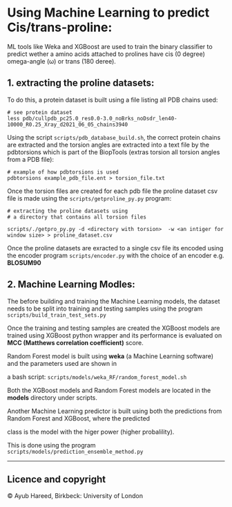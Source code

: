 # Using Machine Learning to predict Cis/trans-proline:

ML tools like Weka and XGBoost are used to train the binary classifier to predict wether a amino acids attached to prolines have cis (0 degree)
omega-angle (ω) or trans (180 deree).

## 1.  extracting the proline datasets:

To do this, a protein dataset is built using a file listing all PDB chains used:

```
# see protein dataset 
less pdb/cullpdb_pc25.0_res0.0-3.0_noBrks_noDsdr_len40-10000_R0.25_Xray_d2021_06_05_chains3940
```

Using the script `scripts/pdb_database_build.sh`, the correct protein chains are extracted and the torsion angles are extracted into a text file by
the pdbtorsions which is part of the BiopTools (extras torsion all torsion angles from a PDB file):
```
# example of how pdbtorsions is used
pdbtorsions example_pdb_file.ent > torsion_file.txt
```


Once the torsion files are created for each pdb file the proline dataset csv file is made using the `scripts/getproline_py.py` program:

```
# extracting the proline datasets using 
# a directory that contains all torsion files

scripts/./getpro_py.py -d <directory with torsion>  -w <an intiger for window size> > proline_dataset.csv
```

Once the proline datasets are exracted to a single csv file its encoded using the encoder program `scripts/encoder.py` with the choice of an encoder e.g. **BLOSUM90**

## 2. Machine Learning Modles:

The before building and training the Machine Learning models, the dataset needs to be split into training and testing samples using the program `scripts/build_train_test_sets.py`

Once the training and testing samples are created the XGBoost models are trained using XGBoost python wrapper and its performance is evaluated 
on **MCC (Matthews correlation coefficient)** score.

Random Forest model is built using **weka** (a Machine Learning software) and the parameters used are shown in

a bash script: `scripts/models/weka_RF/random_forest_model.sh`

Both the XGBoost models and Random Forest models are located in the **models** directory under scripts. 

Another Machine Learning predictor is built using both the predictions from Random Forest and XGBoost, where the predicted

class is the model with the higer power (higher probalility). 

This is done using the program `scripts/models/prediction_ensemble_method.py` 



---
## Licence and copyright
© Ayub Hareed, Birkbeck: University of London
